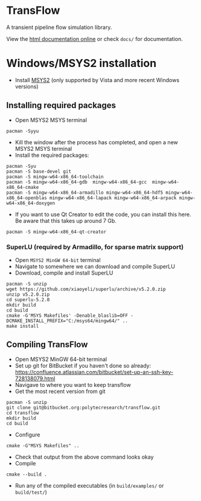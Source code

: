 # TransFlow

A transient pipeline flow simulation library.

View the [html documentation online](https://fsund.github.io/transient-pipeline-flow/) or check `docs/` for documentation.

# Windows/MSYS2 installation
 * Install [MSYS2](https://www.msys2.org/) (only supported by Vista and more recent Windows versions)

## Installing required packages
 * Open MSYS2 MSYS terminal

```
pacman -Syyu
```

 * Kill the window after the process has completed, and open a new MSYS2 MSYS terminal
 * Install the required packages:

```
pacman -Syu
pacman -S base-devel git
pacman -S mingw-w64-x86_64-toolchain
pacman -S mingw-w64-x86_64-gdb  mingw-w64-x86_64-gcc  mingw-w64-x86_64-cmake
pacman -S mingw-w64-x86_64-armadillo mingw-w64-x86_64-hdf5 mingw-w64-x86_64-openblas mingw-w64-x86_64-lapack mingw-w64-x86_64-arpack mingw-w64-x86_64-doxygen 
```

 * If you want to use Qt Creator to edit the code, you can install this here. Be aware that this takes up around 7 Gb.

```
pacman -S mingw-w64-x86_64-qt-creator
```

### SuperLU (required by Armadillo, for sparse matrix support)
 * Open `MSYS2 MinGW 64-bit` terminal
 * Navigate to somewhere we can download and compile SuperLU
 * Download, compile and install SuperLU

```
pacman -S unzip
wget https://github.com/xiaoyeli/superlu/archive/v5.2.0.zip
unzip v5.2.0.zip
cd superlu-5.2.0
mkdir build
cd build
cmake -G'MSYS Makefiles' -Denable_blaslib=OFF -DCMAKE_INSTALL_PREFIX="C:/msys64/mingw64/" ..
make install
```

## Compiling TransFlow
 * Open MSYS2 MinGW 64-bit terminal
 * Set up git for BitBucket if you haven't done so already: https://confluence.atlassian.com/bitbucket/set-up-an-ssh-key-728138079.html
 * Navigave to where you want to keep transflow
 * Get the most recent version from git

```
pacman -S unzip
git clone git@bitbucket.org:polytecresearch/transflow.git
cd transflow
mkdir build
cd build
```

 * Configure

```
cmake -G"MSYS Makefiles" ..
```

 * Check that output from the above command looks okay
 * Compile

```
cmake --build .
```

 * Run any of the compiled executables (in `build/examples/` or `build/test/`)